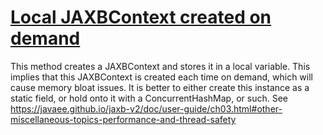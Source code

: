 # [Local JAXBContext created on demand](http://fb-contrib.sourceforge.net/bugdescriptions.html#PMB_LOCAL_BASED_JAXB_CONTEXT)

This method creates a JAXBContext and stores it in a local variable. This
	       implies that this JAXBContext is created each time on demand, which will cause 
	       memory bloat issues. It is better to either create this instance as a static field,
	       or hold onto it with a ConcurrentHashMap, or such. See 
	       https://javaee.github.io/jaxb-v2/doc/user-guide/ch03.html#other-miscellaneous-topics-performance-and-thread-safety